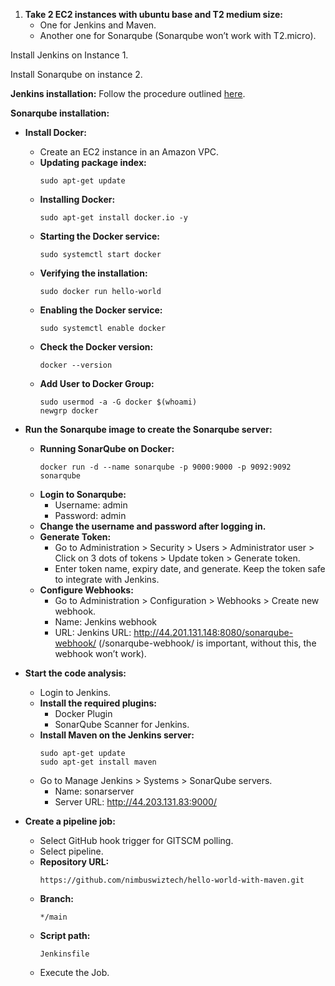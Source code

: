 1. **Take 2 EC2 instances with ubuntu base and T2 medium size:**
   - One for Jenkins and Maven.
   - Another one for Sonarqube (Sonarqube won’t work with T2.micro).

Install Jenkins on Instance 1.

Install Sonarqube on instance 2.

**Jenkins installation:**
Follow the procedure outlined [here](https://github.com/siddeshpm1/Jenkins/blob/main/Jenkins%20installation.md).

**Sonarqube installation:**

- **Install Docker:**
  - Create an EC2 instance in an Amazon VPC.
  - **Updating package index:**
    ```
    sudo apt-get update
    ```
  - **Installing Docker:**
    ```
    sudo apt-get install docker.io -y
    ```
  - **Starting the Docker service:**
    ```
    sudo systemctl start docker
    ```
  - **Verifying the installation:**
    ```
    sudo docker run hello-world
    ```
  - **Enabling the Docker service:**
    ```
    sudo systemctl enable docker
    ```
  - **Check the Docker version:**
    ```
    docker --version
    ```
  - **Add User to Docker Group:**
    ```
    sudo usermod -a -G docker $(whoami)
    newgrp docker
    ```
- **Run the Sonarqube image to create the Sonarqube server:**
  - **Running SonarQube on Docker:**
    ```
    docker run -d --name sonarqube -p 9000:9000 -p 9092:9092 sonarqube
    ```
  - **Login to Sonarqube:**
    - Username: admin
    - Password: admin
  - **Change the username and password after logging in.**
  - **Generate Token:**
    - Go to Administration > Security > Users > Administrator user > Click on 3 dots of tokens > Update token > Generate token.
    - Enter token name, expiry date, and generate. Keep the token safe to integrate with Jenkins.
  - **Configure Webhooks:**
    - Go to Administration > Configuration > Webhooks > Create new webhook.
    - Name: Jenkins webhook
    - URL: Jenkins URL: http://44.201.131.148:8080/sonarqube-webhook/ (/sonarqube-webhook/ is important, without this, the webhook won’t work).

- **Start the code analysis:**
  - Login to Jenkins.
  - **Install the required plugins:**
    - Docker Plugin
    - SonarQube Scanner for Jenkins.
  - **Install Maven on the Jenkins server:**
    ```
    sudo apt-get update
    sudo apt-get install maven
    ```
  - Go to Manage Jenkins > Systems > SonarQube servers.
    - Name: sonarserver
    - Server URL: http://44.203.131.83:9000/

- **Create a pipeline job:**
  - Select GitHub hook trigger for GITSCM polling.
  - Select pipeline.
  - **Repository URL:**
    ```
    https://github.com/nimbuswiztech/hello-world-with-maven.git
    ```
  - **Branch:**
    ```
    */main
    ```
  - **Script path:**
    ```
    Jenkinsfile
    ```
  - Execute the Job.
